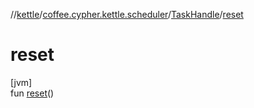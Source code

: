 //[kettle](../../../index.md)/[coffee.cypher.kettle.scheduler](../index.md)/[TaskHandle](index.md)/[reset](reset.md)

# reset

[jvm]\
fun [reset](reset.md)()
